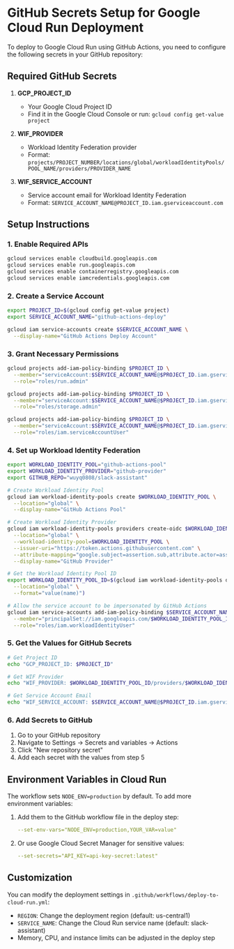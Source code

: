 # GitHub Secrets Setup for Google Cloud Run Deployment

To deploy to Google Cloud Run using GitHub Actions, you need to configure the following secrets in your GitHub repository:

## Required GitHub Secrets

1. **GCP_PROJECT_ID**
   - Your Google Cloud Project ID
   - Find it in the Google Cloud Console or run: `gcloud config get-value project`

2. **WIF_PROVIDER**
   - Workload Identity Federation provider
   - Format: `projects/PROJECT_NUMBER/locations/global/workloadIdentityPools/POOL_NAME/providers/PROVIDER_NAME`

3. **WIF_SERVICE_ACCOUNT**
   - Service account email for Workload Identity Federation
   - Format: `SERVICE_ACCOUNT_NAME@PROJECT_ID.iam.gserviceaccount.com`

## Setup Instructions

### 1. Enable Required APIs
```bash
gcloud services enable cloudbuild.googleapis.com
gcloud services enable run.googleapis.com
gcloud services enable containerregistry.googleapis.com
gcloud services enable iamcredentials.googleapis.com
```

### 2. Create a Service Account
```bash
export PROJECT_ID=$(gcloud config get-value project)
export SERVICE_ACCOUNT_NAME="github-actions-deploy"

gcloud iam service-accounts create $SERVICE_ACCOUNT_NAME \
  --display-name="GitHub Actions Deploy Account"
```

### 3. Grant Necessary Permissions
```bash
gcloud projects add-iam-policy-binding $PROJECT_ID \
  --member="serviceAccount:$SERVICE_ACCOUNT_NAME@$PROJECT_ID.iam.gserviceaccount.com" \
  --role="roles/run.admin"

gcloud projects add-iam-policy-binding $PROJECT_ID \
  --member="serviceAccount:$SERVICE_ACCOUNT_NAME@$PROJECT_ID.iam.gserviceaccount.com" \
  --role="roles/storage.admin"

gcloud projects add-iam-policy-binding $PROJECT_ID \
  --member="serviceAccount:$SERVICE_ACCOUNT_NAME@$PROJECT_ID.iam.gserviceaccount.com" \
  --role="roles/iam.serviceAccountUser"
```

### 4. Set up Workload Identity Federation
```bash
export WORKLOAD_IDENTITY_POOL="github-actions-pool"
export WORKLOAD_IDENTITY_PROVIDER="github-provider"
export GITHUB_REPO="wuyq0808/slack-assistant"

# Create Workload Identity Pool
gcloud iam workload-identity-pools create $WORKLOAD_IDENTITY_POOL \
  --location="global" \
  --display-name="GitHub Actions Pool"

# Create Workload Identity Provider
gcloud iam workload-identity-pools providers create-oidc $WORKLOAD_IDENTITY_PROVIDER \
  --location="global" \
  --workload-identity-pool=$WORKLOAD_IDENTITY_POOL \
  --issuer-uri="https://token.actions.githubusercontent.com" \
  --attribute-mapping="google.subject=assertion.sub,attribute.actor=assertion.actor,attribute.repository=assertion.repository" \
  --display-name="GitHub Provider"

# Get the Workload Identity Pool ID
export WORKLOAD_IDENTITY_POOL_ID=$(gcloud iam workload-identity-pools describe $WORKLOAD_IDENTITY_POOL \
  --location="global" \
  --format="value(name)")

# Allow the service account to be impersonated by GitHub Actions
gcloud iam service-accounts add-iam-policy-binding $SERVICE_ACCOUNT_NAME@$PROJECT_ID.iam.gserviceaccount.com \
  --member="principalSet://iam.googleapis.com/$WORKLOAD_IDENTITY_POOL_ID/attribute.repository/$GITHUB_REPO" \
  --role="roles/iam.workloadIdentityUser"
```

### 5. Get the Values for GitHub Secrets
```bash
# Get Project ID
echo "GCP_PROJECT_ID: $PROJECT_ID"

# Get WIF Provider
echo "WIF_PROVIDER: $WORKLOAD_IDENTITY_POOL_ID/providers/$WORKLOAD_IDENTITY_PROVIDER"

# Get Service Account Email
echo "WIF_SERVICE_ACCOUNT: $SERVICE_ACCOUNT_NAME@$PROJECT_ID.iam.gserviceaccount.com"
```

### 6. Add Secrets to GitHub
1. Go to your GitHub repository
2. Navigate to Settings → Secrets and variables → Actions
3. Click "New repository secret"
4. Add each secret with the values from step 5

## Environment Variables in Cloud Run

The workflow sets `NODE_ENV=production` by default. To add more environment variables:

1. Add them to the GitHub workflow file in the deploy step:
   ```yaml
   --set-env-vars="NODE_ENV=production,YOUR_VAR=value"
   ```

2. Or use Google Cloud Secret Manager for sensitive values:
   ```yaml
   --set-secrets="API_KEY=api-key-secret:latest"
   ```

## Customization

You can modify the deployment settings in `.github/workflows/deploy-to-cloud-run.yml`:
- `REGION`: Change the deployment region (default: us-central1)
- `SERVICE_NAME`: Change the Cloud Run service name (default: slack-assistant)
- Memory, CPU, and instance limits can be adjusted in the deploy step